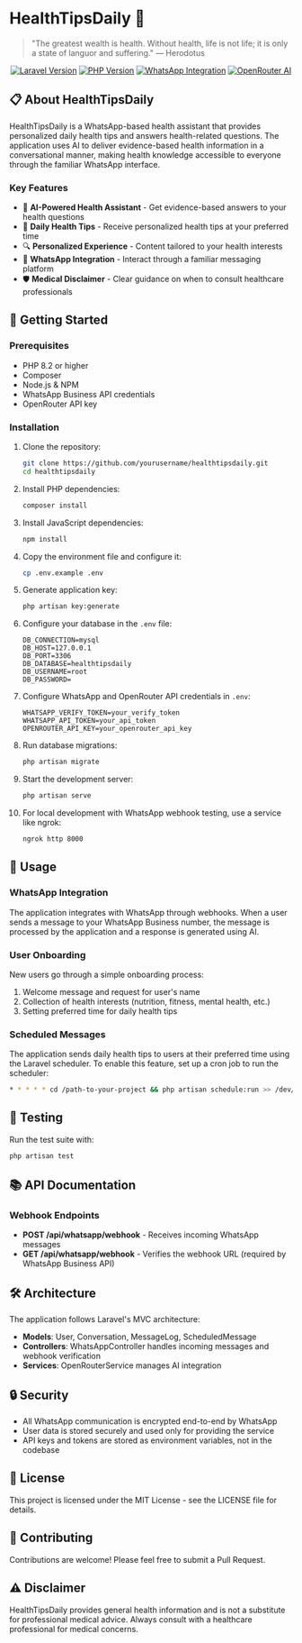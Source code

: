 # HealthTipsDaily 🌿

> "The greatest wealth is health. Without health, life is not life; it is only a state of languor and suffering." — Herodotus

<p align="center">
<a href="https://laravel.com" target="_blank"><img src="https://img.shields.io/badge/Laravel-12.0-FF2D20?style=for-the-badge&logo=laravel&logoColor=white" alt="Laravel Version"></a>
<a href="https://php.net" target="_blank"><img src="https://img.shields.io/badge/PHP-8.2-777BB4?style=for-the-badge&logo=php&logoColor=white" alt="PHP Version"></a>
<a href="https://whatsapp.com" target="_blank"><img src="https://img.shields.io/badge/WhatsApp-25D366?style=for-the-badge&logo=whatsapp&logoColor=white" alt="WhatsApp Integration"></a>
<a href="https://openrouter.ai" target="_blank"><img src="https://img.shields.io/badge/AI_Powered-OpenRouter-5A67D8?style=for-the-badge" alt="OpenRouter AI"></a>
</p>

## 📋 About HealthTipsDaily

HealthTipsDaily is a WhatsApp-based health assistant that provides personalized daily health tips and answers health-related questions. The application uses AI to deliver evidence-based health information in a conversational manner, making health knowledge accessible to everyone through the familiar WhatsApp interface.

### Key Features

- 🤖 **AI-Powered Health Assistant** - Get evidence-based answers to your health questions
- 📅 **Daily Health Tips** - Receive personalized health tips at your preferred time
- 🔍 **Personalized Experience** - Content tailored to your health interests
- 📱 **WhatsApp Integration** - Interact through a familiar messaging platform
- 🛡️ **Medical Disclaimer** - Clear guidance on when to consult healthcare professionals

## 🚀 Getting Started

### Prerequisites

- PHP 8.2 or higher
- Composer
- Node.js & NPM
- WhatsApp Business API credentials
- OpenRouter API key

### Installation

1. Clone the repository:
   ```bash
   git clone https://github.com/yourusername/healthtipsdaily.git
   cd healthtipsdaily
   ```

2. Install PHP dependencies:
   ```bash
   composer install
   ```

3. Install JavaScript dependencies:
   ```bash
   npm install
   ```

4. Copy the environment file and configure it:
   ```bash
   cp .env.example .env
   ```

5. Generate application key:
   ```bash
   php artisan key:generate
   ```

6. Configure your database in the `.env` file:
   ```
   DB_CONNECTION=mysql
   DB_HOST=127.0.0.1
   DB_PORT=3306
   DB_DATABASE=healthtipsdaily
   DB_USERNAME=root
   DB_PASSWORD=
   ```

7. Configure WhatsApp and OpenRouter API credentials in `.env`:
   ```
   WHATSAPP_VERIFY_TOKEN=your_verify_token
   WHATSAPP_API_TOKEN=your_api_token
   OPENROUTER_API_KEY=your_openrouter_api_key
   ```

8. Run database migrations:
   ```bash
   php artisan migrate
   ```

9. Start the development server:
   ```bash
   php artisan serve
   ```

10. For local development with WhatsApp webhook testing, use a service like ngrok:
    ```bash
    ngrok http 8000
    ```

## 🔧 Usage

### WhatsApp Integration

The application integrates with WhatsApp through webhooks. When a user sends a message to your WhatsApp Business number, the message is processed by the application and a response is generated using AI.

### User Onboarding

New users go through a simple onboarding process:
1. Welcome message and request for user's name
2. Collection of health interests (nutrition, fitness, mental health, etc.)
3. Setting preferred time for daily health tips

### Scheduled Messages

The application sends daily health tips to users at their preferred time using the Laravel scheduler. To enable this feature, set up a cron job to run the scheduler:

```bash
* * * * * cd /path-to-your-project && php artisan schedule:run >> /dev/null 2>&1
```

## 🧪 Testing

Run the test suite with:

```bash
php artisan test
```

## 📚 API Documentation

### Webhook Endpoints

- **POST /api/whatsapp/webhook** - Receives incoming WhatsApp messages
- **GET /api/whatsapp/webhook** - Verifies the webhook URL (required by WhatsApp Business API)

## 🛠️ Architecture

The application follows Laravel's MVC architecture:

- **Models**: User, Conversation, MessageLog, ScheduledMessage
- **Controllers**: WhatsAppController handles incoming messages and webhook verification
- **Services**: OpenRouterService manages AI integration

## 🔒 Security

- All WhatsApp communication is encrypted end-to-end by WhatsApp
- User data is stored securely and used only for providing the service
- API keys and tokens are stored as environment variables, not in the codebase

## 📄 License

This project is licensed under the MIT License - see the LICENSE file for details.

## 🤝 Contributing

Contributions are welcome! Please feel free to submit a Pull Request.

## ⚠️ Disclaimer

HealthTipsDaily provides general health information and is not a substitute for professional medical advice. Always consult with a healthcare professional for medical concerns.
